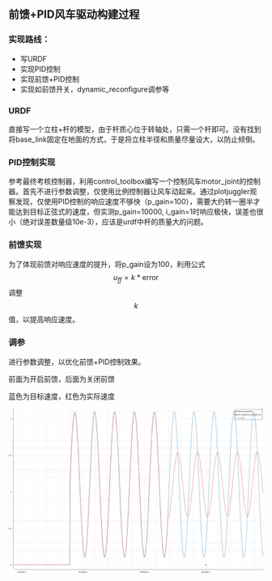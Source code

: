 ## 前馈+PID风车驱动构建过程
### 实现路线：
- 写URDF
- 实现PID控制
- 实现前馈+PID控制
- 实现如前馈开关，dynamic_reconfigure调参等
### URDF
直接写一个立柱+杆的模型，由于杆质心位于转轴处，只需一个杆即可。没有找到将base_link固定在地面的方式，于是将立柱半径和质量尽量设大，以防止倾倒。
### PID控制实现
参考最终考核控制器，利用control_toolbox编写一个控制风车motor_joint的控制器。首先不进行参数调整，仅使用比例控制器让风车动起来。通过plotjuggler观察发现，仅使用PID控制的响应速度不够快（p_gain=100），需要大约转一圈半才能达到目标正弦式的速度，但实测p_gain=10000, i_gain=1时响应极快，误差也很小（绝对误差数量级10e-3），应该是urdf中杆的质量大的问题。
### 前馈实现
为了体现前馈对响应速度的提升，将p_gain设为100，利用公式$$u_{ff}=k*\text{error} $$调整$$k$$值，以提高响应速度。
### 调参
进行参数调整，以优化前馈+PID控制效果。

前面为开启前馈，后面为关闭前馈

蓝色为目标速度，红色为实际速度

![ff_and_pid](../imgs/ff_and_pid.png)

